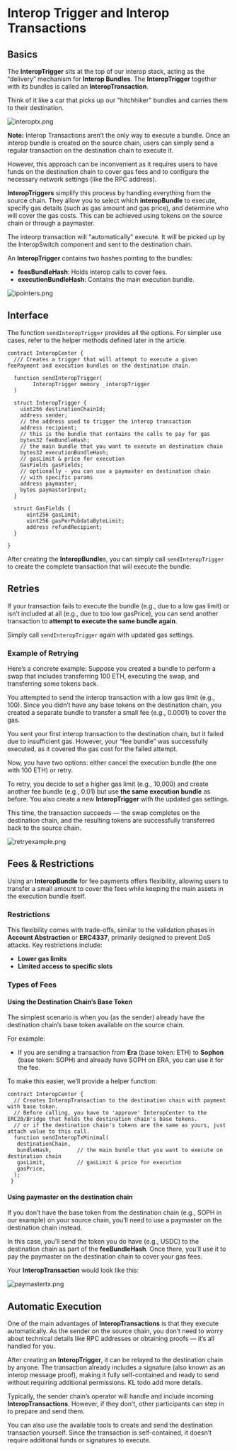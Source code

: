 # Interop Trigger and Interop Transactions

## Basics

The **InteropTrigger** sits at the top of our interop stack, acting as the “delivery” mechanism for **Interop
Bundles**. The **InteropTrigger** together with its bundles is called an **InteropTransaction**.

Think of it like a car that picks up our "hitchhiker" bundles and carries them to their destination.

![interoptx.png](../img/level_trigger.png)

**Note:** Interop Transactions aren’t the only way to execute a bundle. Once an interop bundle is created on the source
chain, users can simply send a regular transaction on the destination chain to execute it.

However, this approach can be inconvenient as it requires users to have funds on the destination chain to cover gas fees
and to configure the necessary network settings (like the RPC address).

**InteropTriggers** simplify this process by handling everything from the source chain. They allow you to select
which **interopBundle** to execute, specify gas details (such as gas amount and gas price), and determine who will cover
the gas costs. This can be achieved using tokens on the source chain or through a paymaster.

The inteorp transaction will "automatically" execute. It will be picked up by the InteropSwitch component and sent to the destination chain.

An **InteropTrigger** contains two hashes pointing to the bundles:

- **feesBundleHash**: Holds interop calls to cover fees.
- **executionBundleHash**: Contains the main execution bundle.

![ipointers.png](../img/trigger.png)

## Interface

The function `sendInteropTrigger` provides all the options. For simpler use cases, refer to the helper methods
defined later in the article.

```solidity
contract InteropCenter {
  /// Creates a trigger that will attempt to execute a given feePayment and execution bundles on the destination chain.

  function sendInteropTrigger(
        InteropTrigger memory _interopTrigger
  )

  struct InteropTrigger {
    uint256 destinationChainId;
    address sender;
    // the address used to trigger the interop transaction
    address recipient;
    // this is the bundle that contains the calls to pay for gas
    bytes32 feeBundleHash;
    // the main bundle that you want to execute on destination chain
    bytes32 executionBundleHash;
    // gasLimit & price for execution
    GasFields gasFields;
    // optionally - you can use a paymaster on destination chain
    // with specific params
    address paymaster;
    bytes paymasterInput;
  }

  struct GasFields {
      uint256 gasLimit;
      uint256 gasPerPubdataByteLimit;
      address refundRecipient;
  }

}
```

After creating the **InteropBundle**s, you can simply call `sendInteropTrigger` to create the complete transaction
that will execute the bundle.

## Retries

If your transaction fails to execute the bundle (e.g., due to a low gas limit) or isn’t included at all (e.g., due to
too low gasPrice), you can send another transaction to **attempt to execute the same bundle again**.

Simply call `sendInteropTrigger` again with updated gas settings.

### Example of Retrying

Here’s a concrete example: Suppose you created a bundle to perform a swap that includes transferring 100 ETH, executing
the swap, and transferring some tokens back.

You attempted to send the interop transaction with a low gas limit (e.g., 100). Since you didn’t have any base tokens on
the destination chain, you created a separate bundle to transfer a small fee (e.g., 0.0001) to cover the gas.

You sent your first interop transaction to the destination chain, but it failed due to insufficient gas. However, your
“fee bundle” was successfully executed, as it covered the gas cost for the failed attempt.

Now, you have two options: either cancel the execution bundle (the one with 100 ETH) or retry.

To retry, you decide to set a higher gas limit (e.g., 10,000) and create another fee bundle (e.g., 0.01) but use **the
same execution bundle** as before. You also create a new **InteropTrigger** with the updated gas settings.

This time, the transaction succeeds — the swap completes on the destination chain, and the resulting tokens are
successfully transferred back to the source chain.

![retryexample.png](../img/reexecute.png)

## Fees & Restrictions

Using an **InteropBundle** for fee payments offers flexibility, allowing users to transfer a small amount to cover the
fees while keeping the main assets in the execution bundle itself.

### Restrictions

This flexibility comes with trade-offs, similar to the validation phases in **Account Abstraction** or **ERC4337**,
primarily designed to prevent DoS attacks. Key restrictions include:

- **Lower gas limits**
- **Limited access to specific slots**

<!-- Additionally, when the `INTEROP_CENTER` constructs an **InteropTrigger**, it enforces extra restrictions on
**feePaymentBundles**:

- **Restricted Executors**:  
  Only your **AliasedAccount** on the receiving side can execute the `feePaymentBundle`.

This restriction is crucial for security, preventing others from executing your **fee bundle**, which could cause your
transaction to fail and prevent the **execution bundle** from processing. -->

### **Types of Fees**

#### Using the Destination Chain’s Base Token

The simplest scenario is when you (as the sender) already have the destination chain’s base token available on the
source chain.

For example:

- If you are sending a transaction from **Era** (base token: ETH) to **Sophon** (base token: SOPH) and already have SOPH
  on ERA, you can use it for the fee.

To make this easier, we’ll provide a helper function:

```solidity
contract InteropCenter {
  // Creates InteropTransaction to the destination chain with payment with base token.
  // Before calling, you have to 'approve' InteropCenter to the ERC20/Bridge that holds the destination chain's base tokens.
  // or if the destination chain's tokens are the same as yours, just attach value to this call.
  function sendInteropTxMinimal(
   destinationChain,
   bundleHash,        // the main bundle that you want to execute on destination chain
   gasLimit,          // gasLimit & price for execution
   gasPrice,
  );
 }
```

#### Using paymaster on the destination chain

If you don’t have the base token from the destination chain (e.g., SOPH in our example) on your source chain, you’ll
need to use a paymaster on the destination chain instead.

In this case, you’ll send the token you do have (e.g., USDC) to the destination chain as part of the **feeBundleHash**.
Once there, you’ll use it to pay the paymaster on the destination chain to cover your gas fees.

Your **InteropTransaction** would look like this:

![paymastertx.png](../img/trigger_paymaster.png)

## **Automatic Execution**

One of the main advantages of **InteropTransactions** is that they execute automatically. As the sender on the source
chain, you don’t need to worry about technical details like RPC addresses or obtaining proofs — it’s all handled for
you.

After creating an **InteropTrigger**, it can be relayed to the destination chain by anyone. The transaction already
includes a signature (also known as an interop message proof), making it fully self-contained and ready to send without
requiring additional permissions. KL todo add more details. 

Typically, the sender chain’s operator will handle and include incoming **InteropTransactions**. However, if they
don’t, other participants can step in to prepare and send them.

You can also use the available tools to create and send the destination transaction yourself. Since the transaction is
self-contained, it doesn’t require additional funds or signatures to execute.

<!-- ![Usually destination chain operator will keep querying gateway to see if there are any messages for their chain.](../img/automatic_exec.png)

Once they see the message, they can request the proof from the **ChainOperator** and also fetch the **InteropBundles**
contained within the message (along with their respective proofs). -->

<!-- ![Operator getting necessary data from Gateway.](../img/automatic_exec_2.png)

As the final step, the operator can use the received data to create a regular transaction, which can then be sent to
their chain.

![Creating the final transaction to send to the destination chain](../img/automatic_exec_3.png)

The steps above don’t require any special permissions and can be executed by anyone.

While the **Gateway** was used above for tasks like providing proofs, if the Gateway becomes malicious, all this
information can still be constructed off-chain using data available on L1.

### How it Works Under the hood

We’ll modify the default account to accept interop proofs as signatures, seamlessly integrating with the existing ZKSync
native **Account Abstraction** model. See [Interop handler](../interop_handler.md) for more details. -->
